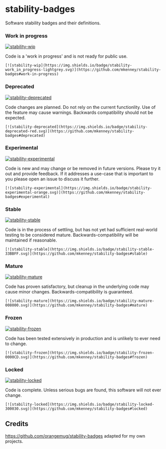# stability-badges

Software stability badges and their definitions.

### Work in progress
[![stability-wip](https://img.shields.io/badge/stability-work_in_progress-lightgrey.svg)](https://github.com/mkenney/stability-badges#work-in-progress)

Code is a 'work in progress' and is not ready for public use.

    [![stability-wip](https://img.shields.io/badge/stability-work_in_progress-lightgrey.svg)](https://github.com/mkenney/stability-badges#work-in-progress)


### Deprecated
[![stability-deprecated](https://img.shields.io/badge/stability-deprecated-red.svg)](https://github.com/mkenney/stability-badges#deprecated)

Code changes are planned. Do not rely on the current functionlity. Use of the feature may cause warnings. Backwards compatibility should not be expected.

    [![stability-deprecated](https://img.shields.io/badge/stability-deprecated-red.svg)](https://github.com/mkenney/stability-badges#deprecated)

### Experimental
[![stability-experimental](https://img.shields.io/badge/stability-experimental-orange.svg)](https://github.com/mkenney/stability-badges#experimental)

Code is new and may change or be removed in future versions. Please try it out and provide feedback. If it addresses a use-case that is important to you please open an issue to discuss it further.

    [![stability-experimental](https://img.shields.io/badge/stability-experimental-orange.svg)](https://github.com/mkenney/stability-badges#experimental)

### Stable
[![stability-stable](https://img.shields.io/badge/stability-stable-33BBFF.svg)](https://github.com/mkenney/stability-badges#stable)

Code is in the process of settling, but has not yet had sufficient real-world testing to be considered mature. Backwards-compatibility will be maintained if reasonable.

    [![stability-stable](https://img.shields.io/badge/stability-stable-33BBFF.svg)](https://github.com/mkenney/stability-badges#stable)

### Mature
[![stability-mature](https://img.shields.io/badge/stability-mature-008000.svg)](https://github.com/mkenney/stability-badges#mature)

Code has proven satisfactory, but cleanup in the underlying code may cause minor changes. Backwards-compatibility is guaranteed.

    [![stability-mature](https://img.shields.io/badge/stability-mature-008000.svg)](https://github.com/mkenney/stability-badges#mature)

### Frozen
[![stability-frozen](https://img.shields.io/badge/stability-frozen-0000CD.svg)](https://github.com/mkenney/stability-badges#frozen)

Code has been tested extensively in production and is unlikely to ever need to change.

    [![stability-frozen](https://img.shields.io/badge/stability-frozen-0000CD.svg)](https://github.com/mkenney/stability-badges#frozen)

### Locked
[![stability-locked](https://img.shields.io/badge/stability-locked-300030.svg)](https://github.com/mkenney/stability-badges#locked)

Code is complete. Unless serious bugs are found, this software will not ever change.

    [![stability-locked](https://img.shields.io/badge/stability-locked-300030.svg)](https://github.com/mkenney/stability-badges#locked)

## Credits
https://github.com/orangemug/stability-badges adapted for my own projects.
